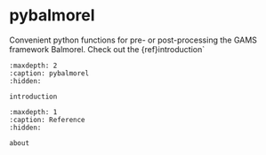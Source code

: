 # pybalmorel
Convenient python functions for pre- or post-processing the GAMS framework Balmorel. 
Check out the {ref}introduction`

```{toctree}
:maxdepth: 2
:caption: pybalmorel
:hidden:

introduction
```

```{toctree}
:maxdepth: 1
:caption: Reference
:hidden:

about
```